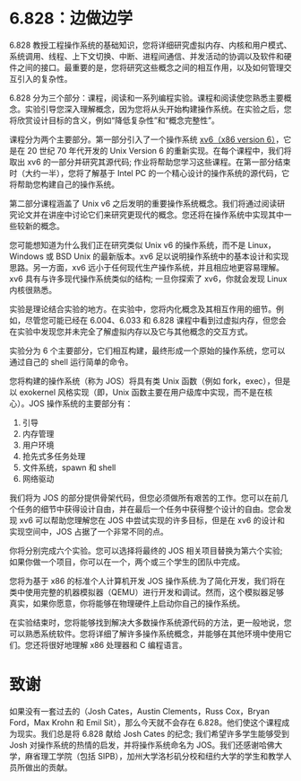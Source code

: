 # 6.828：边做边学

6.828 教授工程操作系统的基础知识，您将详细研究虚拟内存、内核和用户模式、系统调用、线程、上下文切换、中断、进程间通信、并发活动的协调以及软件和硬件之间的接口。最重要的是，您将研究这些概念之间的相互作用，以及如何管理交互引入的复杂性。

6.828 分为三个部分：课程，阅读和一系列编程实验。课程和阅读使您熟悉主要概念。实验引导您深入理解概念，因为您将从头开始构建操作系统。在实验之后，您将欣赏设计目标的含义，例如“降低复杂性”和“概念完整性”。

课程分为两个主要部分。第一部分引入了一个操作系统 [xv6（x86 version 6）](Xv6.md)，它是在 20 世纪 70 年代开发的 Unix Version 6 的重新实现。在每个课程中，我们将取出 xv6 的一部分并研究其源代码; 作业将帮助您学习这些课程。在第一部分结束时（大约一半），您将了解基于 Intel PC 的一个精心设计的操作系统的源代码，它将帮助您构建自己的操作系统。

第二部分课程涵盖了 Unix v6 之后发明的重要操作系统概念。我们将通过阅读研究论文并在讲座中讨论它们来研究更现代的概念。您还将在操作系统中实现其中一些较新的概念。

您可能想知道为什么我们正在研究类似 Unix v6 的操作系统，而不是 Linux，Windows 或 BSD Unix 的最新版本。xv6 足以说明操作系统中的基本设计和实现思路。另一方面，xv6 远小于任何现代生产操作系统，并且相应地更容易理解。xv6 具有与许多现代操作系统类似的结构; 一旦你探索了 xv6，你就会发现 Linux 内核很熟悉。

实验是理论结合实验的地方。在实验中，您将内化概念及其相互作用的细节。例如，尽管您可能已经在 6.004、6.033 和 6.828 课程中看到过虚拟内存，但您会在实验中发现您并未完全了解虚拟内存以及它与其他概念的交互方式。

实验分为 6 个主要部分，它们相互构建，最终形成一个原始的操作系统，您可以通过自己的 shell 运行简单的命令。

您将构建的操作系统（称为 JOS）将具有类 Unix 函数（例如 fork，exec），但是以 exokernel 风格实现（即，Unix 函数主要在用户级库中实现，而不是在核心）。JOS 操作系统的主要部分有：
1. 引导
2. 内存管理
3. 用户环境
4. 抢先式多任务处理
5. 文件系统，spawn 和 shell
6. 网络驱动

我们将为 JOS 的部分提供骨架代码，但您必须做所有艰苦的工作。您可以在前几个任务的细节中获得设计自由，并在最后一个任务中获得整个设计的自由。您会发现 xv6 可以帮助您理解您在 JOS 中尝试实现的许多目标，但是在 xv6 的设计和实现空间中，JOS 占据了一个非常不同的点。

你将分别完成六个实验。您可以选择将最终的 JOS 相关项目替换为第六个实验; 如果你做一个项目，你可以在一个，两个或三个学生的团队中完成。

您将为基于 x86 的标准个人计算机开发 JOS 操作系统.为了简化开发，我们将在类中使用完整的机器模拟器（QEMU）进行开发和调试。然而，这个模拟器足够真实，如果你愿意，你将能够在物理硬件上启动你自己的操作系统。

在实验结束时，您将能够找到解决大多数操作系统源代码的方法，更一般地说，您可以熟悉系统软件。您将详细了解许多操作系统概念，并能够在其他环境中使用它们。您还将很好地理解 x86 处理器和 C 编程语言。

# 致谢
如果没有一套过去的（Josh Cates，Austin Clements，Russ Cox，Bryan Ford，Max Krohn 和 Emil Sit），那么今天就不会存在 6.828。他们使这个课程成为现实。我们总是将 6.828 献给 Josh Cates 的纪念; 我们希望许多学生能够受到 Josh 对操作系统的热情的启发，并将操作系统命名为 JOS。我们还感谢哈佛大学，麻省理工学院（包括 SIPB），加州大学洛杉矶分校和纽约大学的学生和教学人员所做出的贡献。

